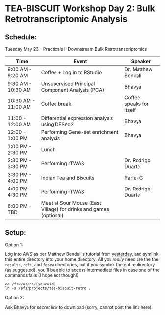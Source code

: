 # TEA-BISCUIT Workshop Day 2: Bulk Retrotranscriptomic Analysis


## Schedule:
Tuesday May 23 – Practicals I: Downstream Bulk Retrotranscriptomics

| Time | Event | Speaker | 
| ------------- | ------------- | ------------- |
| 9:00 AM - 9:20 AM | Coffee + Log in to RStudio | Dr. Matthew Bendall | 
| 9:30 AM - 10:30 AM | Unsupervised Principal Component Analysis (PCA) | Bhavya |
| 10:30 AM - 11:00 AM | Coffee break | Coffee speaks for itself |
| 11:00 - 12:00 AM | Differential expression analysis using DESeq2 | Bhavya |
| 12:00 - 1:00 PM | Performing Gene-set enrichment analysis | Bhavya |
| 1:00 PM - 2:30 PM | Lunch | |
| 2:30 PM - 3:30 PM | Performing rTWAS | Dr. Rodrigo Duarte | 
| 3:30 PM - 4:00 PM | Indian Tea and Biscuits | Parle-G |
| 4:00 PM - 4:30 PM | Performing rTWAS | Dr. Rodrigo Duarte | 
| 8:00 PM - TBD | Meet at Sour Mouse (East Village) for drinks and games (optional) | |


## Setup:

Option 1:

Log into AWS as per Matthew Bendall's tutorial from [yesterday](https://github.com/nixonlab/teabiscuit), and symlink this entire directory into your home directory. All you *really* need are the the `results`, `refs`, and `fgsea` directories, but if you symlink the entire directory (as suggested), you'll be able to access intermediate files in case one of the commands fails (I hope not though!)

```
cd /fsx/users/[youruid]
ln -s /efs/projects/tea-biscuit-retro . 
```

Option 2:

Ask Bhavya for *secret link* to download (sorry, cannot post the link here).
